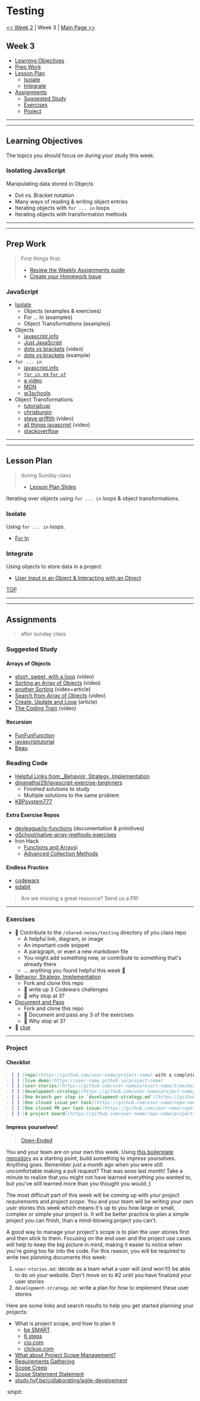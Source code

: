# Testing

[<< Week 2](../week-1/README.md) | Week 3 | [Main Page >>](../README.md)

## Week 3

- [Learning Objectives](#learning-objectives)
- [Prep Work](#prep-work)
- [Lesson Plan](#lesson-plan)
  - [Isolate](#isolate)
  - [Integrate](#integrate)
- [Assignments](#assignments)
  - [Suggested Study](#suggested-study)
  - [Exercises](#exercises)
  - [Project](#project)

---

---

## Learning Objectives

The topics you should focus on during your study this week.

### Isolating JavaScript

Manipulating data stored in Objects

- Dot vs. Bracket notation
- Many ways of reading & writing object entries
- Iterating objects with `for ... in` loops
- Iterating objects with transformation methods

---

---

## Prep Work

> First things first:
>
> - [Review the Weekly Assignments guide](https://home.hackyourfuture.be/students/weekly-assignments)
> - [Create your Homework Issue](https://home.hackyourfuture.be/students/homework-submission#homework-issues)

### JavaScript

- [Isolate](../isolate/index.html)
  - Objects (examples & exercises)
  - For ... In (examples)
  - Object Transformations (examples)
- Objects
  - [javascript.info](https://javascript.info/object)
  - [Just JavaScript](https://github.com/HackYourFutureBelgium/just-javascript/tree/master/07-Properties)
  - [dots vs brackets](https://www.youtube.com/watch?v=7lQ31dJEYoM) (video)
  - [dots vs brackets](https://github.com/janke-learning/dots-vs-brackets) (example)
- `for ... in`
  - [javascript.info](https://javascript.info/object#the-for-in-loop)
  - [`for in`, vs `for of`](https://alligator.io/js/for-of-for-in-loops/)
  - [a video](https://www.youtube.com/watch?v=prl73KRkB34)
  - [MDN](https://developer.mozilla.org/en-US/docs/Web/JavaScript/Reference/Statements/for...in)
  - [w3schools](https://www.w3schools.com/jsref/jsref_forin.asp)
- Object Transformations
  - [tutorialcup](https://www.tutorialcup.com/javascript/object-to-array-in-javascript.htm)
  - [chrisburgin](https://medium.com/chrisburgin/javascript-converting-an-object-to-an-array-94b030a1604c)
  - [steve griffith](https://www.youtube.com/watch?v=VmicKaGcs5g) (video)
  - [all things javascript](https://www.youtube.com/watch?v=A0g7sga28Zg) (video)
  - [stackoverflow](https://stackoverflow.com/questions/38824349/how-to-convert-an-object-to-an-array-of-key-value-pairs-in-javascript)

---

---

## Lesson Plan

> during Sunday class
>
> - [Lesson Plan Slides](./week-1/index.html)

Iterating over objects using `for ... in` loops & object transformations.

### Isolate

Using `for ... in` loops.

- [For In](../isolate/index.html)

### Integrate

Using objects to store data in a project.

- [User Input in an Object & Interacting with an Object](../integrate/index.html)

[TOP](#testing)

---

---

## Assignments

> after sunday class

### Suggested Study

#### Arrays of Objects

- [short, sweet, with a loop](https://www.youtube.com/watch?v=ivNWS9s7vhA) (video)
- [Sorting an Array of Objects](https://www.youtube.com/watch?v=0d76_2sksWY) (video)
- [another Sorting](https://flaviocopes.com/how-to-sort-array-of-objects-by-property-javascript/) (video+article)
- [Search from Array of Objects](https://www.youtube.com/watch?v=US63Q6AL0GI) (video)
- [Create, Update and Loop](https://www.freecodecamp.org/news/javascript-array-of-objects-tutorial-how-to-create-update-and-loop-through-objects-using-js-array-methods/) (article)
- [The Coding Train](https://www.youtube.com/watch?v=fBqaA7zRO58) (video)

#### Recursion

- [FunFunFunction](https://www.youtube.com/watch?v=k7-N8R0-KY4&list=PL0zVEGEvSaeEd9hlmCXrk5yUyqUag-n84&index=7)
- [javascriptutorial](https://www.javascripttutorial.net/javascript-recursive-function/)
- [Beau](https://www.youtube.com/watch?v=vPEJSJMg4jY)

### Reading Code

- [Helpful Links from \_Behavior, Strategy, Implementation](https://github.com/HackYourFutureBelgium/behavior-strategy-implementation#helpful-links)
- [dinanathsj29/javascript-exercise-beginners](https://github.com/dinanathsj29/javascript-exercise-beginners)
  - Finished solutions to study
  - Multiple solutions to the same problem
- [KBPsystem777](https://github.com/KBPsystem777/JSexercises)

#### Extra Exercise Repos

- [devleague/js-functions](https://github.com/devleague/js-functions/) (documentation & primitives)
- [gSchool/native-array-methods-exercises](https://github.com/gSchool/native-array-methods-exercises/)
- Iron Hack
  - [Functions and Arrays](https://github.com/ironhack-labs/lab-javascript-functions-and-arrays/)\
  - [Advanced Collection Methods](https://github.com/ironhack-labs/lab-javascript-advanced-collection-methods)

#### Endless Practice

- [codewars](https://www.codewars.com/)
- [edabit](https://edabit.com/)
<!-- - [fuzz](https://hackyourfuture.be/fuzz) -->

> Are we missing a great resource? Send us a PR!

---

### Exercises

- :egg: Contribute to the `/shared-notes/testing` directory of you class repo
  - A helpful link, diagram, or image
  - An important code snippet
  - A paragraph, or even a new markdown file
  - You might add something new, or contribute to something that's already there
  - ... anything you found helpful this week :rocket:
- [Behavior, Strategy, Implementation](https://github.com/HackYourFutureBelgium/behavior-strategy-implementation)
  - Fork and clone this repo
  - :egg: write up 3 Codewars challenges
  - :hatching_chick: why stop at 3?
- [Document and Pass](https://github.com/HackYourFutureBelgium/document-and-pass/)
  - Fork and clone this repo
  - :egg: Document and pass any 3 of the exercises
  - :hatching_chick: Why stop at 3?
- :hatched_chick: [clue](https://github.com/ironhack-labs/lab-javascript-clue/)

---

### Project

#### Checklist

```md
- [ ] [repo](https://github.com/user-name/project-name) with a complete README
- [ ] [live demo](https://user-name.github.io/project-name)
- [ ] [user-stories](https://github.com/user-name/project-name/tree/master/user-stories.md)
- [ ] [development-strategy](https://github.com/user-name/project-name/tree/master/development-strategy.md)
- [ ] [One branch per step in `development-strategy.md`](https://github.com/user-name/repo-name/network)
- [ ] [One closed issue per task](https://github.com/user-name/repo-name/issues?q=is%3Aissue+is%3Aclosed) (you can have more than task per development step!)
- [ ] [One closed PR per task issue](https://github.com/user-name/repo-name/pulls?q=is%3Apr+is%3Aclosed)
- [ ] [A project board](https://github.com/user-name/repo-name/projects/X) with all issues moved to "Done"
```

#### Impress yourselves!

> [Open-Ended](https://home.hackyourfuture.be/students/weekly-assignments#projects)

You and your team are on your own this week. Using [this boilerplate repository](https://github.com/HackYourFutureBelgium/testing-module-project-boilerplate) as a starting point, build something to impress yourselves. Anything goes. Remember just a month ago when you were still uncomfortable making a pull request? That was sooo last month! Take a minute to realize that you might not have learned everything you wanted to, but you've still learned more than you thought you would ;)

The most difficult part of this week will be coming up with your _project requirements_ and _project scope_. You and your team will be writing your own user stories this week which means it's up to you how large or small, complex or simple your project is. It will be better practice to plan a simple project you can finish, than a mind-blowing project you can't.

A good way to manage your project's scope is to plan the user stories first and then stick to them. Focusing on the end user and the project use cases will help to keep the big picture in mind, making it easier to notice when you're going too far into the code. For this reason, you will be required to write two planning documents this week:

1. `user-stories.md`: decide as a team what a user will (and won't!) be able to do on your website. Don't move on to #2 until you have finalized your user stories
1. `development-strategy.md`: write a plan for how to implement these user stories

Here are some links and search results to help you get started planning your projects:

- What is project scope, and how to plan it
  - [be SMART](https://www.fool.com/the-blueprint/project-scope/)
  - [6 steps](https://www.potential.com/articles/project-scope/)
  - [cio.com](https://www.cio.com/article/3542776/what-is-project-scope-defining-and-outlining-project-success.html)
  - [clickup.com](https://clickup.com/blog/project-scope/)
- [What about Project Scope Management?](https://www.youtube.com/watch?v=cXAL56knUpE)
- [Requirements Gathering](https://www.brighthubpm.com/agile/123103-assembling-a-toolbox-for-agile-requirements/)
- [Scope Creep](https://duckduckgo.com/?q=scope+creep&atb=v214-1&ia=web)
- [Scope Statement Statement](https://duckduckgo.com/?q=project+scope+statement&atb=v214-1&ia=web)
- [study.hyf.be/collaborating/agile-development](https://study.hackyourfuture.be/collaborating/agile-development)

:shipit:
